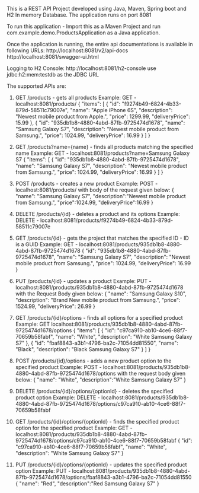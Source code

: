 This is a REST API Project developed using Java, Maven, Spring boot and H2 In memory Database. 
The application runs on port 8081

To run this application -
Import this as a Maven Project and run com.example.demo.ProductsApplication as a Java application.

Once the application is running, the entire api documentations is available in following URLs:
http://localhost:8081/v2/api-docs
http://localhost:8081/swagger-ui.html

Logging to H2 Console:
http://localhost:8081/h2-console
use jdbc:h2:mem:testdb as the JDBC URL

The supported APIs are:

1. GET /products - gets all products
Example:
GET - localhost:8081/products/
{
    "items": [
        {
            "id": "f9274b49-6824-4b33-879d-58511c79007e",
            "name": "Apple iPhone 6S",
            "description": "Newest mobile product from Apple.",
            "price": 1299.99,
            "deliveryPrice": 15.99
        },
        {
            "id": "935db1b8-4880-4abd-87fb-9725474d1678",
            "name": "Samsung Galaxy S7",
            "description": "Newest mobile product from Samsung.",
            "price": 1024.99,
            "deliveryPrice": 16.99
        }
    ]
}

2. GET /products?name={name} - finds all products matching the specified name
Example:
GET - localhost:8081/products?name=Samsung Galaxy S7
{
    "items": [
        {
            "id": "935db1b8-4880-4abd-87fb-9725474d1678",
            "name": "Samsung Galaxy S7",
            "description": "Newest mobile product from Samsung.",
            "price": 1024.99,
            "deliveryPrice": 16.99
        }
    ]
}

3. POST /products - creates a new product
Example:
POST - localhost:8081/products/ with body of the request given below:
{
"name": "Samsung Galaxy S7", 
"description":"Newest mobile product from Samsung.", 
"price":1024.99, 
"deliveryPrice":16.99
}

4. DELETE /products/{id} - deletes a product and its options
Example:
DELETE - localhost:8081/products/f9274b49-6824-4b33-879d-58511c79007e

5. GET /products/{id} - gets the project that matches the specified ID - ID is a GUID
Example:
GET - localhost:8081/products/935db1b8-4880-4abd-87fb-9725474d1678
{
    "id": "935db1b8-4880-4abd-87fb-9725474d1678",
    "name": "Samsung Galaxy S7",
    "description": "Newest mobile product from Samsung.",
    "price": 1024.99,
    "deliveryPrice": 16.99
}

6. PUT /products/{id} - updates a product
Example:
PUT - localhost:8081/products/935db1b8-4880-4abd-87fb-9725474d1678 with the Request Body given below:
{
    "name": "Samsung Galaxy S10",
    "description": "Brand New mobile product from Samsung.",
    "price": 1524.99,
    "deliveryPrice": 26.99
}

7. GET /products/{id}/options - finds all options for a specified product
Example: 
GET localhost:8081/products/935db1b8-4880-4abd-87fb-9725474d1678/options
{
    "items": [
        {
            "id": "c97ca910-ab10-4ce6-88f7-70659b58fabf",
            "name": "White",
            "description": "White Samsung Galaxy S7"
        },
        {
            "id": "fbaf8843-a3b1-4796-ba2c-71054dd81550",
            "name": "Black",
            "description": "Black Samsung Galaxy S7"
        }
    ]
}
8. POST /products/{id}/options - adds a new product option to the specified product
Example:
POST - localhost:8081/products/935db1b8-4880-4abd-87fb-9725474d1678/options with the request body given below:
{
"name": "White", 
"description":"White Samsung Galaxy S7"
}

9. DELETE /products/{id}/options/{optionId} - deletes the specified product option
Example:
DELETE - localhost:8081/products/935db1b8-4880-4abd-87fb-9725474d1678/options/c97ca910-ab10-4ce6-88f7-70659b58fabf

10. GET /products/{id}/options/{optionId} - finds the specified product option for the specified product
Example:
GET - localhost:8081/products/935db1b8-4880-4abd-87fb-9725474d1678/options/c97ca910-ab10-4ce6-88f7-70659b58fabf
{
    "id": "c97ca910-ab10-4ce6-88f7-70659b58fabf",
    "name": "White",
    "description": "White Samsung Galaxy S7"
}

11. PUT /products/{id}/options/{optionId} - updates the specified product option
Example:
PUT - localhost:8081/products/935db1b8-4880-4abd-87fb-9725474d1678/options/fbaf8843-a3b1-4796-ba2c-71054dd81550
{
"name": "Red", 
"description":"Red Samsung Galaxy S7"
}

